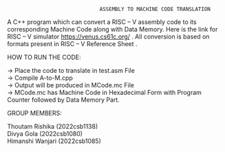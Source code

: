                                   ASSEMBLY TO MACHINE CODE TRANSLATION
A C++ program which can convert a RISC – V assembly code to its corresponding Machine Code along with Data Memory.
Here is the link for RISC – V simulator https://venus.cs61c.org/ .
All conversion is based on formats present in RISC – V Reference Sheet .


HOW TO RUN THE CODE:

-> Place the code to translate in test.asm File  
-> Compile A-to-M.cpp  
-> Output will be produced in MCode.mc File  
-> MCode.mc has Machine Code in Hexadecimal Form with Program Counter followed by Data Memory Part.

GROUP MEMBERS: 

Thoutam Rishika (2022csb1138)  
Divya Gola   (2022csb1080)  
Himanshi Wanjari  (2022csb1085)  


